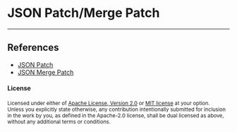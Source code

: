 # JSON Patch/Merge Patch

---

## References

- [JSON Patch](https://tools.ietf.org/html/rfc6902)
- [JSON Merge Patch](https://tools.ietf.org/html/rfc7396)

#### License

<sup>
Licensed under either of <a href="LICENSE-APACHE">Apache License, Version
2.0</a> or <a href="LICENSE-MIT">MIT license</a> at your option.
</sup>

<br>

<sub>
Unless you explicitly state otherwise, any contribution intentionally submitted
for inclusion in the work by you, as defined in the Apache-2.0 license, shall be
dual licensed as above, without any additional terms or conditions.
</sub>
